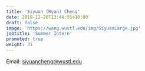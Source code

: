 ```yaml
---
title: 'Siyuan (Ryan) Cheng'
date: 2018-12-20T13:44:55+10:00
draft: false
image: 'https://wang.wustl.edu/img/SiyuanLarge.jpg'
jobtitle: 'Summer Intern'
promoted: true
weight: 31
---
```

Email: siyuancheng@wustl.edu